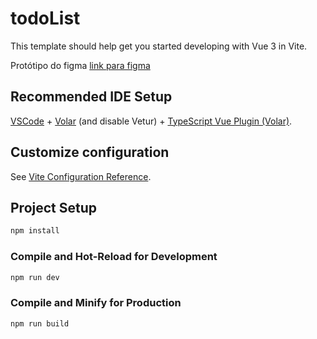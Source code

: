 # todoList

This template should help get you started developing with Vue 3 in Vite.

Protótipo do figma [link para figma](https://www.figma.com/file/JLvwjHGm6qaxBdZmuZHrv1/ToDo-List-%F0%9F%91%85-(Community)?type=design&node-id=56-96&mode=dev)
## Recommended IDE Setup

[VSCode](https://code.visualstudio.com/) + [Volar](https://marketplace.visualstudio.com/items?itemName=Vue.volar) (and disable Vetur) + [TypeScript Vue Plugin (Volar)](https://marketplace.visualstudio.com/items?itemName=Vue.vscode-typescript-vue-plugin).

## Customize configuration

See [Vite Configuration Reference](https://vitejs.dev/config/).

## Project Setup

```sh
npm install
```

### Compile and Hot-Reload for Development

```sh
npm run dev
```

### Compile and Minify for Production

```sh
npm run build
```
